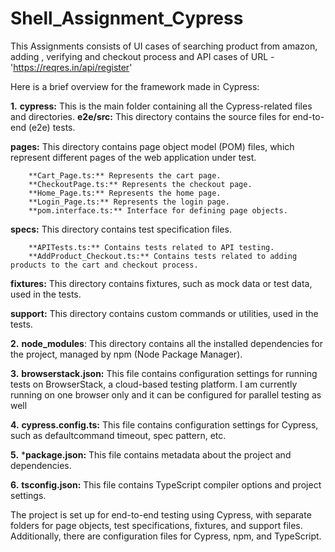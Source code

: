 # Shell_Assignment_Cypress

This Assignments consists of UI cases of searching product from amazon, adding , verifying and checkout process
and API cases of URL - 'https://reqres.in/api/register'

Here is a brief overview for the framework made in Cypress:

**1.** **cypress:** This is the main folder containing all the Cypress-related files and directories.
   **e2e/src:** This directory contains the source files for end-to-end (e2e) tests.
       
   **pages:** This directory contains page object model (POM) files, which represent different pages of the web application under test.

        **Cart_Page.ts:** Represents the cart page.
        **CheckoutPage.ts:** Represents the checkout page.
        **Home_Page.ts:** Represents the home page.
        **Login_Page.ts:** Represents the login page.
        **pom.interface.ts:** Interface for defining page objects.
        
   **specs:** This directory contains test specification files.
   
        **APITests.ts:** Contains tests related to API testing.
        **AddProduct_Checkout.ts:** Contains tests related to adding products to the cart and checkout process.
        
   **fixtures:** This directory contains fixtures, such as mock data or test data, used in the tests.

   **support:** This directory contains custom commands or utilities, used in the tests.
   
**2.** **node_modules**: This directory contains all the installed dependencies for the project, managed by npm (Node Package Manager).

**3.** **browserstack.json:** This file contains  configuration settings for running tests on BrowserStack, a cloud-based testing platform. I am currently running on one browser only and it can be configured for parallel testing as well

**4.** **cypress.config.ts:** This file contains configuration settings for Cypress, such as defaultcommand timeout, spec pattern, etc.

**5.** ***package.json:** This file contains metadata about the project and dependencies.

**6.** **tsconfig.json:** This file contains TypeScript compiler options and project settings.


The project is set up for end-to-end testing using Cypress, with separate folders for page objects, test specifications, fixtures, and support files. Additionally, there are configuration files for Cypress, npm, and TypeScript.


